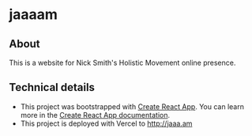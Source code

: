 # jaaaam

## About
This is a website for Nick Smith's Holistic Movement online presence.

## Technical details
* This project was bootstrapped with [Create React App](https://github.com/facebook/create-react-app). You can learn more in the [Create React App documentation](https://facebook.github.io/create-react-app/docs/getting-started).
* This project is deployed with Vercel to http://jaaa.am
